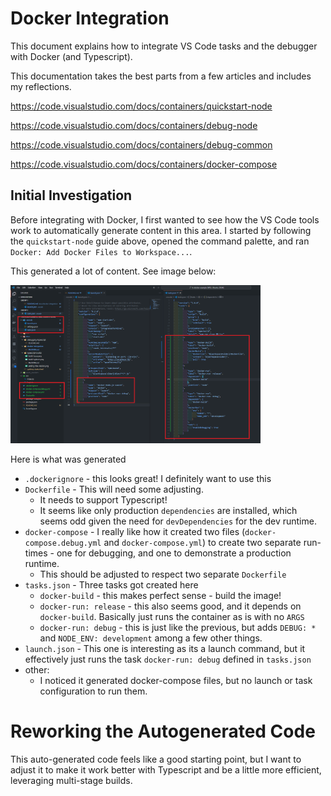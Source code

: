 # Docker Integration

This document explains how to integrate VS Code tasks and the debugger with Docker (and Typescript).

This documentation takes the best parts from a few articles and includes my reflections.

https://code.visualstudio.com/docs/containers/quickstart-node

https://code.visualstudio.com/docs/containers/debug-node

https://code.visualstudio.com/docs/containers/debug-common

https://code.visualstudio.com/docs/containers/docker-compose

## Initial Investigation

Before integrating with Docker, I first wanted to see how the VS Code tools work to automatically generate content in this area.  I started by following the `quickstart-node` guide above, opened the command palette, and ran `Docker: Add Docker Files to Workspace...`.  

This generated a lot of content.  See image below:

<img width="400" src="./generated-files.png" alt="Generated Files" />

Here is what was generated

- `.dockerignore` - this looks great! I definitely want to use this
- `Dockerfile` - This will need some adjusting.  
  - It needs to support Typescript!
  - It seems like only production `dependencies` are installed, which seems odd given the need for `devDependencies` for the dev runtime.
- `docker-compose` - I really like how it created two files (`docker-compose.debug.yml` and `docker-compose.yml`) to create two separate run-times - one for debugging, and one to demonstrate a production runtime.
  - This should be adjusted to respect two separate `Dockerfile` 
- `tasks.json` - Three tasks got created here
  - `docker-build` - this makes perfect sense - build the image!
  - `docker-run: release` - this also seems good, and it depends on `docker-build`.  Basically just runs the container as is with no `ARGS`
  - `docker-run: debug` - this is just like the previous, but adds `DEBUG: *` and `NODE_ENV: development` among a few other things.
- `launch.json` - This one is interesting as its a launch command, but it effectively just runs the task `docker-run: debug` defined in `tasks.json`
- other:
  - I noticed it generated docker-compose files, but no launch or task configuration to run them.

# Reworking the Autogenerated Code

This auto-generated code feels like a good starting point, but I want to adjust it to make it work better with Typescript and be a little more efficient, leveraging multi-stage builds.

